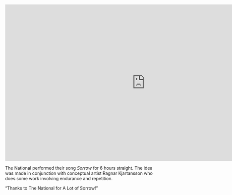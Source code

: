 <a name="thentl01"></a>

<iframe width="900" height="506" src="https://www.youtube.com/embed/QaYszP4QZ3E" frameborder="0" allow="accelerometer; encrypted-media; gyroscope; picture-in-picture" allowfullscreen></iframe>

The National performed their song *Sorrow* for 6 hours straight. The idea was made in conjunction with conceptual artist Ragnar Kjartansson who does some work involving endurance and repetition.

“Thanks to The National for A Lot of Sorrow!”
